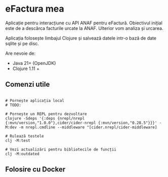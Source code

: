 # eFactura mea

Aplicație pentru interacțiune cu API ANAF pentru eFactură.
Obiectivul inițial este de a descărca facturile urcate la ANAF. Ulterior vom analiza și urcarea.

Aplicația folosește limbajul Clojure și salvează datele intr-o bază de date sqlite și pe disc.

Are nevoie de:
- Java 21+ (OpenJDK)
- Clojure 1.11 +

## Comenzi utile

```shell

# Pornește aplicația local
# TODO:

# Pornește un REPL pentru dezvoltare
clojure -Sdeps '{:deps {nrepl/nrepl {:mvn/version,"1.0.0"},cider/cider-nrepl {:mvn/version,"0.28.5"}}}' -M:dev -m nrepl.cmdline --middleware "[cider.nrepl/cider-middleware]

# Rulează testele
clj -M:test

# Vezi actualizări pentru bibliotecile de funcții
clj -M:outdated

```


## Folosire cu Docker


